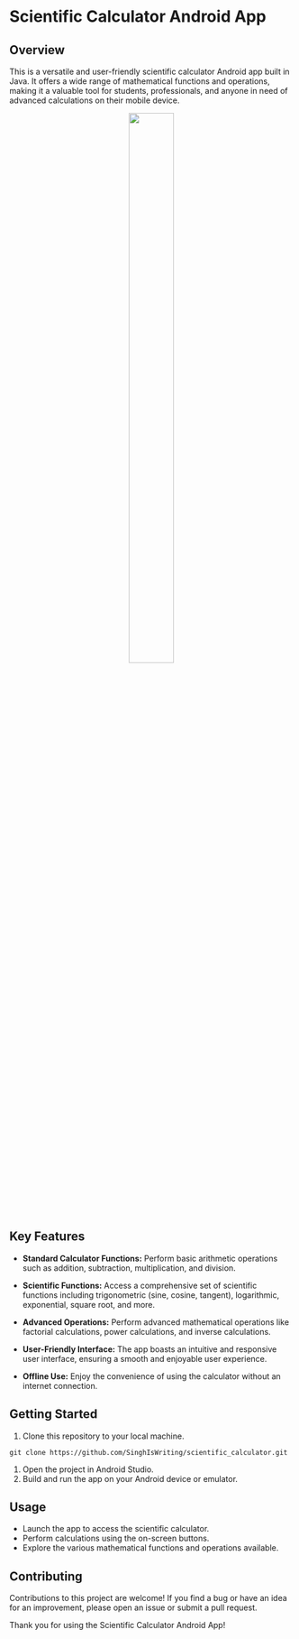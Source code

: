 # Scientific Calculator Android App

## Overview

This is a versatile and user-friendly scientific calculator Android app built in Java. It offers a wide range of mathematical functions and operations, making it a valuable tool for students, professionals, and anyone in need of advanced calculations on their mobile device.

<p align="center">
<img width="40%" height="50%" src="https://github.com/SinghIsWriting/scientific_calculator/assets/122283853/75317dd4-b45e-429e-b633-f462da86633b"/>

</p>


## Key Features

- **Standard Calculator Functions:** Perform basic arithmetic operations such as addition, subtraction, multiplication, and division.

- **Scientific Functions:** Access a comprehensive set of scientific functions including trigonometric (sine, cosine, tangent), logarithmic, exponential, square root, and more.

- **Advanced Operations:** Perform advanced mathematical operations like factorial calculations, power calculations, and inverse calculations.

- **User-Friendly Interface:** The app boasts an intuitive and responsive user interface, ensuring a smooth and enjoyable user experience.

- **Offline Use:** Enjoy the convenience of using the calculator without an internet connection.

## Getting Started

1. Clone this repository to your local machine.

```
git clone https://github.com/SinghIsWriting/scientific_calculator.git
```

1. Open the project in Android Studio.
2. Build and run the app on your Android device or emulator.

## Usage
* Launch the app to access the scientific calculator.
* Perform calculations using the on-screen buttons.
* Explore the various mathematical functions and operations available.

## Contributing
Contributions to this project are welcome! If you find a bug or have an idea for an improvement, please open an issue or submit a pull request.

Thank you for using the Scientific Calculator Android App!
